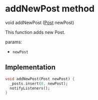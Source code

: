 


# addNewPost method








void addNewPost
([Post](../../models_post_post_model/Post-class.md) newPost)





<p>This function adds new Post.</p>
<p>params:</p>
<ul>
<li><code>newPost</code></li>
</ul>



## Implementation

```dart
void addNewPost(Post newPost) {
  _posts.insert(0, newPost);
  notifyListeners();
}
```







